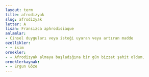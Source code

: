 ```yaml
---
layout: term
title: afrodizyak
slug: afrodizyak
letter: A
lisan: Fransızca aphrodisiaque
anlamlar:
- Cinsel duyguları veya isteği uyaran veya artıran madde
ozellikler:
- - isim
ornekler:
- - Afrodizyak almaya başladığına bir gün bizzat şahit oldum.
orneklerkaynak:
- - Ergun Göze
---
```

